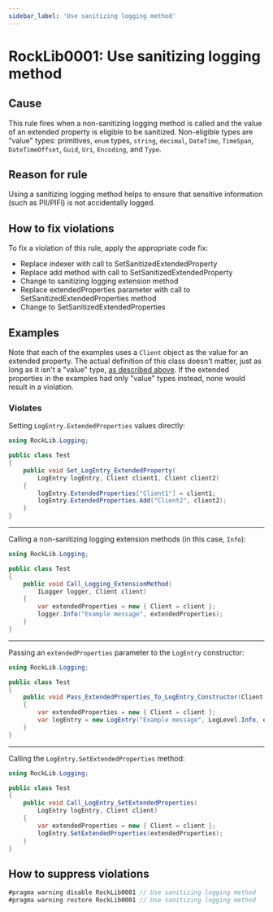 ```yaml
---
sidebar_label: 'Use sanitizing logging method'
---
```


# RockLib0001: Use sanitizing logging method

## Cause

This rule fires when a non-sanitizing logging method is called and the value of an extended property is eligible to be sanitized. Non-eligible types are "value" types: primitives, `enum` types, `string`, `decimal`, `DateTime`, `TimeSpan`, `DateTimeOffset`, `Guid`, `Uri`, `Encoding`, and `Type`.

## Reason for rule

Using a sanitizing logging method helps to ensure that sensitive information (such as PII/PIFI) is not accidentally logged.

## How to fix violations

To fix a violation of this rule, apply the appropriate code fix:

- Replace indexer with call to SetSanitizedExtendedProperty
- Replace add method with call to SetSanitizedExtendedProperty
- Change to sanitizing logging extension method
- Replace extendedProperties parameter with call to SetSanitizedExtendedProperties method
- Change to SetSanitizedExtendedProperties

## Examples

Note that each of the examples uses a `Client` object as the value for an extended property. The actual definition of this class doesn't matter, just as long as it isn't a "value" type, [as described above](#cause). If the extended properties in the examples had only "value" types instead, none would result in a violation.

### Violates

Setting `LogEntry.ExtendedProperties` values directly:

```csharp
using RockLib.Logging;

public class Test
{
    public void Set_LogEntry_ExtendedProperty(
        LogEntry logEntry, Client client1, Client client2)
    {
        logEntry.ExtendedProperties["Client1"] = client1;
        logEntry.ExtendedProperties.Add("Client2", client2);
    }
}
```

---

Calling a non-sanitizing logging extension methods (in this case, `Info`):

```csharp
using RockLib.Logging;

public class Test
{
    public void Call_Logging_ExtensionMethod(
        ILogger logger, Client client)
    {
        var extendedProperties = new { Client = client };
        logger.Info("Example message", extendedProperties);
    }
}
```

---

Passing an `extendedProperties` parameter to the `LogEntry` constructor:

```csharp
using RockLib.Logging;

public class Test
{
    public void Pass_ExtendedProperties_To_LogEntry_Constructor(Client client)
    {
        var extendedProperties = new { Client = client };
        var logEntry = new LogEntry("Example message", LogLevel.Info, extendedProperties);
    }
}
```

---

Calling the `LogEntry.SetExtendedProperties` method:

```csharp
using RockLib.Logging;

public class Test
{
    public void Call_LogEntry_SetExtendedProperties(
        LogEntry logEntry, Client client)
    {
        var extendedProperties = new { Client = client };
        logEntry.SetExtendedProperties(extendedProperties);
    }
}
```

## How to suppress violations

```csharp
#pragma warning disable RockLib0001 // Use sanitizing logging method
#pragma warning restore RockLib0001 // Use sanitizing logging method
```
